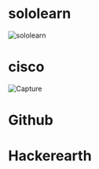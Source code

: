 # sololearn
![sololearn](https://user-images.githubusercontent.com/59721986/152721286-96bff7cd-ad30-4424-99c8-b4f0e40ff8b6.jpg)
# cisco
![Capture](https://user-images.githubusercontent.com/59721986/152798502-8d06fbcb-5add-4350-8c00-90ac04efcfc3.JPG)
# Github

# Hackerearth



